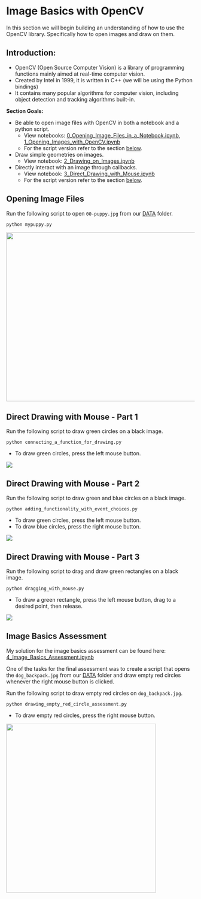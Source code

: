 
# Image Basics with OpenCV
In this section we will begin building an understanding of how to use the OpenCV library. Specifically how to open images and draw on them.

## Introduction:
* OpenCV (Open Source Computer Vision) is a library of programming functions mainly aimed at real-time computer vision.
* Created by Intel in 1999, it is written in C++ (we will be using the Python bindings)
* It contains many popular algorithms for computer vision, including object detection and tracking algorithms built-in.

**Section Goals:**
* Be able to open image files with OpenCV in both a notebook and a python script.
  * View notebooks: [0_Opening_Image_Files_in_a_Notebook.ipynb](./0_Opening_Image_Files_in_a_Notebook.ipynb), [1_Opening_Images_with_OpenCV.ipynb](./1_Opening_Images_with_OpenCV.ipynb)
  * For the script version refer to the section [below](#opening-image-files).
* Draw simple geometries on images.
  * View notebook: [2_Drawing_on_Images.ipynb](./2_Drawing_on_Images.ipynb)
* Directly interact with an image through callbacks.
  * View notebook: [3_Direct_Drawing_with_Mouse.ipynb](./3_Direct_Drawing_with_Mouse.ipynb)
  * For the script version refer to the section [below](#direct-drawing-with-mouse---part-1).

## Opening Image Files 
Run the following script to open `00-puppy.jpg` from our [DATA](../DATA) folder.

```
python mypuppy.py
```
<img src="../assets/opening_mypuppy.gif" width="700" height="450" />

## Direct Drawing with Mouse - Part 1
Run the following script to draw green circles on a black image. 

```
python connecting_a_function_for_drawing.py
```

- To draw green circles, press the left mouse button.

<img src="../assets/drawing_green_circles.gif"/>


## Direct Drawing with Mouse - Part 2
Run the following script to draw green and blue circles on a black image. 

```
python adding_functionality_with_event_choices.py
```

- To draw green circles, press the left mouse button.
- To draw blue circles, press the right mouse button.

<img src="../assets/drawing_green_and_blue_circles.gif"/>


## Direct Drawing with Mouse - Part 3
Run the following script to drag and draw green rectangles on a black image. 

```
python dragging_with_mouse.py
```

- To draw a green rectangle, press the left mouse button, drag to a desired point, then release.

<img src="../assets/drawing_green_rectangles.gif"/>

## Image Basics Assessment
My solution for the image basics assessment can be found here: [4_Image_Basics_Assessment.ipynb](./4_Image_Basics_Assessment.ipynb)


One of the tasks for the final assessment was to create a script that opens the `dog_backpack.jpg` from our [DATA](../DATA) folder and draw empty red circles whenever the right mouse button is clicked.

Run the following script to draw empty red circles on `dog_backpack.jpg`. 

```
python drawing_empty_red_circle_assessment.py
```

- To draw empty red circles, press the right mouse button.

<img src="../assets/drawing_empty_red_circle_assessment.gif"  width="400" height="450" />
 
